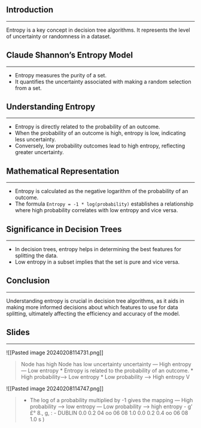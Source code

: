 ## Introduction
---
Entropy is a key concept in decision tree algorithms. It represents the level of uncertainty or randomness in a dataset.

## Claude Shannon’s Entropy Model
---
- Entropy measures the purity of a set.
- It quantifies the uncertainty associated with making a random selection from a set.

## Understanding Entropy
---
- Entropy is directly related to the probability of an outcome.
- When the probability of an outcome is high, entropy is low, indicating less uncertainty.
- Conversely, low probability outcomes lead to high entropy, reflecting greater uncertainty.

## Mathematical Representation
---
- Entropy is calculated as the negative logarithm of the probability of an outcome.
- The formula `Entropy = -1 * log(probability)` establishes a relationship where high probability correlates with low entropy and vice versa.

## Significance in Decision Trees
---
- In decision trees, entropy helps in determining the best features for splitting the data.
- Low entropy in a subset implies that the set is pure and vice versa.

## Conclusion
---
Understanding entropy is crucial in decision tree algorithms, as it aids in making more informed decisions about which features to use for data splitting, ultimately affecting the efficiency and accuracy of the model.

## Slides
---
![[Pasted image 20240208114731.png]]
> Node has high Node has low uncertainty uncertainty — High entropy — Low entropy * Entropy is related to the probability of an outcome. * High probability—> Low entropy * Low probability —> High entropy V

![[Pasted image 20240208114747.png]]
> * The log of a probability multiplied by -1 gives the mapping — High probability —> low entropy — Low probability —> high entropy - g’ £° 8., g, : - DUBLIN 0.0 0.2 04 oo 06 08 1.0 0.0 0.2 0.4 oo 06 08 1.0 s )